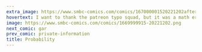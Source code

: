 ```yaml
---
extra_image: https://www.smbc-comics.com/comics/167000001520221202after.png
hovertext: I want to thank the patreon typo squad, but it was a math error, so maybe it's a matho?
image: https://www.smbc-comics.com/comics/1669999915-20221202.png
next_comic: gar
prev_comic: private-information
title: Probability
---
```


